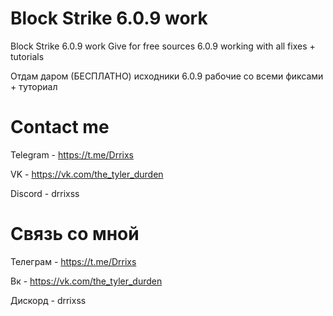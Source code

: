 # Block Strike 6.0.9 work
Block Strike 6.0.9 work
Give for free sources 6.0.9 working with all fixes + tutorials

Отдам даром (БЕСПЛАТНО) исходники 6.0.9 рабочие со всеми фиксами + туториал
# Contact me
Telegram - https://t.me/Drrixs

VK - https://vk.com/the_tyler_durden

Discord - drrixss
# Связь со мной
Телеграм - https://t.me/Drrixs

Вк - https://vk.com/the_tyler_durden

Дискорд - drrixss
